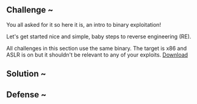 ## Challenge ~
You all asked for it so here it is, an intro to binary exploitation!

Let's get started nice and simple, baby steps to reverse engineering (RE).

All challenges in this section use the same binary. The target is x86 and ASLR is on but it shouldn't be relevant to any of your exploits.
[Download](./Assets/htmlChange.png)

## Solution ~

## Defense ~
